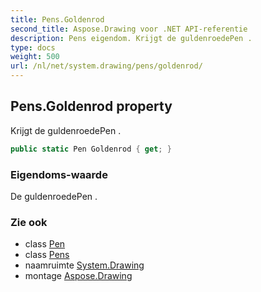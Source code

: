 ```yaml
---
title: Pens.Goldenrod
second_title: Aspose.Drawing voor .NET API-referentie
description: Pens eigendom. Krijgt de guldenroedePen .
type: docs
weight: 500
url: /nl/net/system.drawing/pens/goldenrod/
---
```

## Pens.Goldenrod property

Krijgt de guldenroedePen .

```csharp
public static Pen Goldenrod { get; }
```

### Eigendoms-waarde

De guldenroedePen .

### Zie ook

* class [Pen](../../pen/)
* class [Pens](../)
* naamruimte [System.Drawing](../../pens/)
* montage [Aspose.Drawing](../../../)


